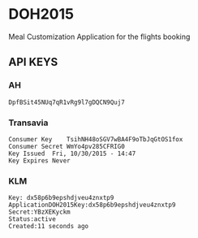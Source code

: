 # DOH2015
Meal Customization Application for the flights booking

## API KEYS

### AH 
	DpfBSit45NUq7qR1vRg9l7gDQCN9Quj7

### Transavia

	Consumer Key	TsihNH48oSGV7wBA4F9oTbJqGtOS1fox
	Consumer Secret	WmYo4pv285CFRIG0
	Key Issued	Fri, 10/30/2015 - 14:47
	Key Expires	Never

### KLM

	Key: dx58p6b9epshdjveu4znxtp9
	ApplicationDOH2015Key:dx58p6b9epshdjveu4znxtp9
	Secret:YBzXEKyckm
	Status:active
	Created:11 seconds ago

